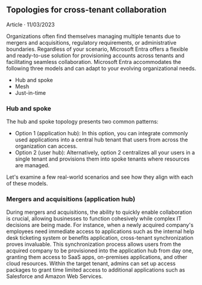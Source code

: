 ## Topologies for cross-tenant collaboration

Article · 11/03/2023

Organizations often find themselves managing multiple tenants due to mergers and acquisitions, regulatory requirements, or administrative boundaries. Regardless of your scenario, Microsoft Entra offers a flexible and ready-to-use solution for provisioning accounts across tenants and facilitating seamless collaboration. Microsoft Entra accommodates the following three models and can adapt to your evolving organizational needs.

- Hub and spoke
- Mesh
- Just-in-time

### Hub and spoke

The hub and spoke topology presents two common patterns:

- Option 1 (application hub): In this option, you can integrate commonly used applications into a central hub tenant that users from across the organization can access.
- Option 2 (user hub): Alternatively, option 2 centralizes all your users in a single tenant and provisions them into spoke tenants where resources are managed.

Let's examine a few real-world scenarios and see how they align with each of these models.

### Mergers and acquisitions (application hub)

During mergers and acquisitions, the ability to quickly enable collaboration is crucial, allowing businesses to function cohesively while complex IT decisions are being made. For instance, when a newly acquired company's employees need immediate access to applications such as the internal help desk ticketing system or benefits application, cross-tenant synchronization proves invaluable. This synchronization process allows users from the acquired company to be provisioned into the application hub from day one, granting them access to SaaS apps, on-premises applications, and other cloud resources. Within the target tenant, admins can set up access packages to grant time limited access to additional applications such as Salesforce and Amazon Web Services.